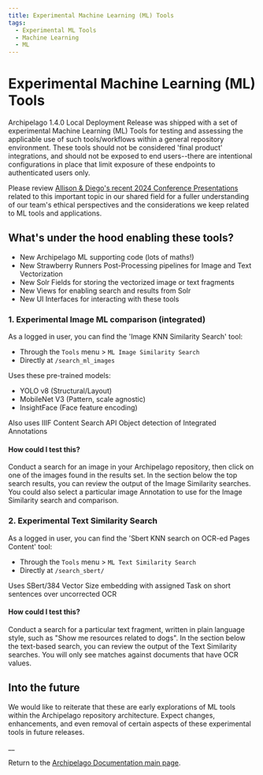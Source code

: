 ```yaml
---
title: Experimental Machine Learning (ML) Tools
tags:
  - Experimental ML Tools
  - Machine Learning
  - ML
---
```


# Experimental Machine Learning (ML) Tools

Archipelago 1.4.0 Local Deployment Release was shipped with a set of experimental Machine Learning (ML) Tools for testing and assessing the applicable use of such tools/workflows within a general repository environment. These tools should not be considered 'final product' integrations, and should not be exposed to end users--there are intentional configurations in place that limit exposure of these endpoints to authenticated users only.

Please review [Allison & Diego's recent 2024 Conference Presentations](presentations_events/#2024) related to this important topic in our shared field for a fuller understanding of our team's ethical perspectives and the considerations we keep related to ML tools and applications.

## What's under the hood enabling these tools?

- New Archipelago ML supporting code (lots of maths!)
- New Strawberry Runners Post-Processing pipelines for Image and Text Vectorization
- New Solr Fields for storing the vectorized image or text fragments
- New Views for enabling search and results from Solr
- New UI Interfaces for interacting with these tools

### 1. Experimental Image ML comparison (integrated)

As a logged in user, you can find the 'Image KNN Similarity Search' tool:

- Through the `Tools` menu > `ML Image Similarity Search`
- Directly at `/search_ml_images` 

Uses these pre-trained models:

- YOLO v8 (Structural/Layout)
- MobileNet V3 (Pattern, scale agnostic)
- InsightFace (Face feature encoding)

Also uses IIIF Content Search API Object detection of Integrated Annotations

#### How could I test this?

Conduct a search for an image in your Archipelago repository, then click on one of the images found in the results set. In the section below the top search results, you can review the output of the Image Similarity searches. You could also select a particular image Annotation to use for the Image Similarity search and comparison.

### 2. Experimental Text Similarity Search 

As a logged in user, you can find the 'Sbert KNN search on OCR-ed Pages Content' tool:

- Through the `Tools` menu > `ML Text Similarity Search`
- Directly at `/search_sbert/` 

Uses SBert/384 Vector Size embedding with assigned Task on short sentences over uncorrected OCR

#### How could I test this?

Conduct a search for a particular text fragment, written in plain language style, such as "Show me resources related to dogs". In the section below the text-based search, you can review the output of the Text Similarity searches. You will only see matches against documents that have OCR values.

## Into the future

We would like to reiterate that these are early explorations of ML tools within the Archipelago repository architecture. Expect changes, enhancements, and even removal of certain aspects of these experimental tools in future releases. 

__

Return to the [Archipelago Documentation main page](index.md).
